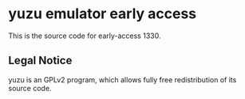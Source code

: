 yuzu emulator early access
=============

This is the source code for early-access 1330.

## Legal Notice

yuzu is an GPLv2 program, which allows fully free redistribution of its source code.